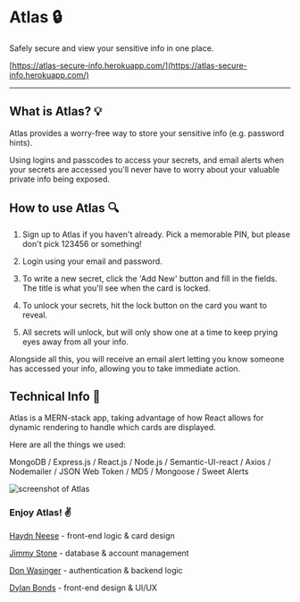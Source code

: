 # Atlas :lock:

Safely secure and view your sensitive info in one place.

[https://atlas-secure-info.herokuapp.com/](https://atlas-secure-info.herokuapp.com/)

***

## What is Atlas? :bulb:

Atlas provides a worry-free way to store your sensitive info (e.g. password hints).

Using logins and passcodes to access your secrets, and email alerts when your secrets are accessed you'll never have to worry about your valuable private info being exposed.

## How to use Atlas :mag:

1) Sign up to Atlas if you haven't already. Pick a memorable PIN, but please don't pick 123456 or something!

1) Login using your email and password.

1) To write a new secret, click the 'Add New' button and fill in the fields. The title is what you'll see when the card is locked.

1) To unlock your secrets, hit the lock button on the card you want to reveal.

1) All secrets will unlock, but will only show one at a time to keep prying eyes away from all your info.

Alongside all this, you will receive an email alert letting you know someone has accessed your info, allowing you to take immediate action.


## Technical Info :page_facing_up:

Atlas is a MERN-stack app, taking advantage of how React allows for dynamic rendering to handle which cards are displayed.

Here are all the things we used:

MongoDB / Express.js / React.js / Node.js / Semantic-UI-react / Axios / Nodemailer / JSON Web Token / MD5 / Mongoose / Sweet Alerts

![screenshot of Atlas](https://drive.google.com/file/d/1xuhS7c5FPUPx2N1eHJPFeygbVNH-4rJx/view?usp=sharing)

### Enjoy Atlas! :v:

[Haydn Neese](https://github.com/HaydnNeese) - front-end logic & card design

[Jimmy Stone](https://github.com/jstone074) - database & account management

[Don Wasinger](https://github.com/djwasing) - authentication & backend logic

[Dylan Bonds](https://github.com/mangodyl) - front-end design & UI/UX
